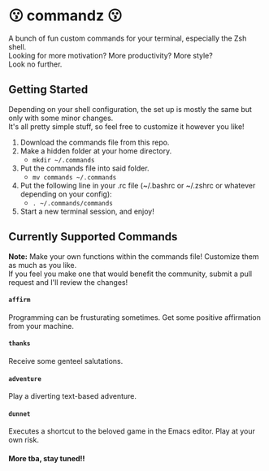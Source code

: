 # :kissing: commandz :kissing:
A bunch of fun custom commands for your terminal, especially the Zsh shell.<br/>
Looking for more motivation? More productivity? More style?<br/>
Look no further.

## Getting Started
Depending on your shell configuration, the set up is mostly the same but only with some minor changes. <br/>
It's all pretty simple stuff, so feel free to customize it however you like!

1. Download the commands file from this repo.
2. Make a hidden folder at your home directory.
    - `mkdir ~/.commands`
3. Put the commands file into said folder.
    - `mv commands ~/.commands`
4. Put the following line in your .rc file (~/.bashrc or ~/.zshrc or whatever depending on your config):
    - `. ~/.commands/commands`
5. Start a new terminal session, and enjoy!

## Currently Supported Commands
<strong>Note:</strong> Make your own functions within the commands file! Customize them as much as you like.<br/>
If you feel you make one that would benefit the community, submit a pull request and I'll review the changes!

#### `affirm`
Programming can be frusturating sometimes. Get some positive affirmation from your machine.
#### `thanks`
Receive some genteel salutations.
#### `adventure`
Play a diverting text-based adventure.
#### `dunnet`
Executes a shortcut to the beloved game in the Emacs editor. Play at your own risk.

#### More tba, stay tuned!!
